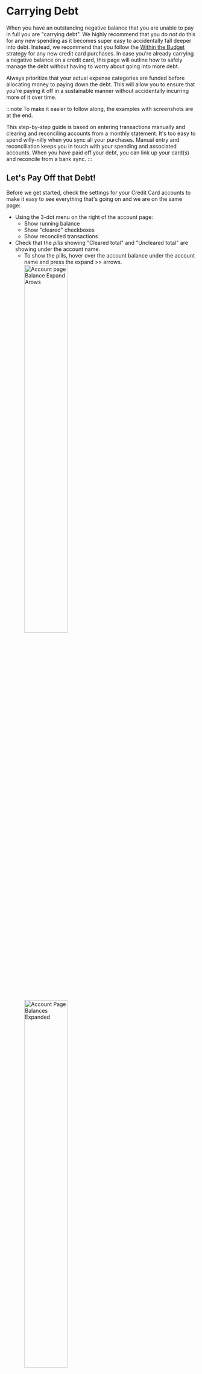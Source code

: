 # Carrying Debt

When you have an outstanding negative balance that you are unable to pay in full you are "carrying debt". We highly recommend that you do _not_ do this for any new spending as it becomes super easy to accidentally fall deeper into debt. Instead, we recommend that you follow the [Within the Budget](./index.md) strategy for any new credit card purchases. In case you're already carrying a negative balance on a credit card, this page will outline how to safely manage the debt without having to worry about going into more debt.

Always prioritize that your actual expense categories are funded before allocating money to paying down the debt. This will allow you to ensure that you're paying it off in a sustainable manner without accidentally incurring more of it over time.

:::note
To make it easier to follow along, the examples with screenshots are at the end.

This step-by-step guide is based on entering transactions manually and clearing and reconciling accounts from a monthly statement. It's too easy to spend willy-nilly when you sync all your purchases. Manual entry and reconciliation keeps you in touch with your spending and associated accounts. When you have paid off your debt, you can link up your card(s) and reconcile from a bank sync.
:::

## Let's Pay Off that Debt!

Before we get started, check the settings for your Credit Card accounts to make it easy to see everything that's going on and we are on the same page:
- Using the 3-dot menu on the right of the account page:
  - Show running balance
  - Show "cleared" checkboxes
  - Show reconciled transactions
- Check that the _pills_ showing "Cleared total" and "Uncleared total" are showing under the account name.
  - To show the pills, hover over the account balance under the account name and press the expand >> arrows.
    <img width="50%" height="50%" alt="Account page Balance Expand Arows" src="https://github.com/user-attachments/assets/2c20459e-64e6-443f-9fb3-aa83729e8229" />
    <img width="50%" height="50%" alt="Account Page Balances Expanded" src="https://github.com/user-attachments/assets/80c224db-b772-40a6-95ef-8f32375a6104" />

<br>

- When we use the "Uncleared total" we will use the absolute value, the positive value without the (-) sign. So, if Actual shows "Uncleared total: -2553.86", then we will use 2553.86.
- For our purposes here, we will be paying off the credit card from a checking account.
- While you are paying off your credit card(s), it is best to use a debit card or cash. If that is not possible, and you have a card with no debt, use that one to make new purchases so you can pay it in full every month using [Within the Budget](./index.md) and work to pay off another. In any case, use _**only one credit card**_ for new purchases and pay off the one with the highest interest first.
- We recommend doing this On Budget. If you will not use the card again after it's completely paid off and you have received a statement with a $0 balance, you can [close](/docs/accounts/index.md#closing-or-deleting-an-account) the account.
 
### Setting Up Actual Budget for Credit Card Debt

- Create a **Credit Card Debt** Category Group 
- Create a separate **Bank Card Debt** category in the group for each card carrying debt. Set them all to _Rollover Overspending_.
  - To set _Rollover Overspending_, click on the category's Balance and choose it. A little arrow will now show next to the Balance. When you are rolling over overspending, the negative Budget Balance won't be reflected in your "To Budget" amount. Negative credit card account balances are already subtracted from your "Available funds", we don't want to subtract them twice!
- For each credit card account, input a starting balance equal to the **total** amount owed. Include all transactions to date, as if you wanted to close the account. This starting balance goes in the "Payment" column. Change the category on this starting balance to **Bank Card Debt**. 
- Remember, categorize _any_ purchase that will not be paid for at the next statement as **Bank Card Debt** as it will add to the outstanding debt.

:::note
If you have been paying the statement balance in full every month, but need to incur debt for an emergency purchase enter the transaction normally, but categorize it as **Bank Card Debt**. Use the note field for a note or tag as to why. You can even use a split transaction if you only need to incur debt on part of the purchase!
:::

### Monthly Workflow

#### All Cards with Debt
- You must make Minimum Payments.  
- At the beginning of the month, assign the expected Minimum Payment amount to the **Budgeted** column for each **Bank Card Debt** category. These payments are part of your necessary expenses each month. An easy way to calculate the Minimum Payment is to use the one from the last statement.
- Each month when you do your budgeting, _after_ you've accounted for all necessary expense categories, including the minimum payments on each credit card in the **Credit Card Debt** Group, you can add extra to the credit card you want to pay off. Choose to pay off the card with the highest interest rate first. In the **Budgeted** column, **Add** the extra amount to the Minimum Payment you assigned earlier. For example, if your expected Minimum Payment is $113.23 and you want to pay an extra $100, change your **Budgeted** column to 213.23 for that card debt.
  
#### Cards with Original Debt and No New Purchases {#debt-no-new}
- If you are _not_ paying off the debt on this card:
  - When your statement arrives, create the Interest & Fees transaction in the Credit Card account and categorize it to **Bank Card Debt**.
  - [Reconcile](/docs/accounts/reconciliation.md) your account.
  - Make sure the amount in the **Budgeted** column for **Bank Card Debt** is at least the statement Minimum Payment. If you need to add to it to reach the Minimum Payment, _cover_ any overspending by transferring from another category with a positive balance.
  - Transfer the amount in the **Budgeted** column from your Checking account and send it to Bank Credit Card to pay your bill.
- If you _are_ paying off the debt:
  - When your statement arrives, create the Interest & Fees transaction in the Credit Card account and categorize it to **Bank Card Debt**.
  - [Reconcile](/docs/accounts/reconciliation.md) your account.
  - Make sure the amount in the **Budgeted** category is higher than the statement Minimum Payment. One day your Minimum Payment will pay off the card completely! Happy Day!
  - Transfer the amount in the **Budgeted** column from your Checking account and send it to Bank Credit Card to pay your bill.

#### Cards with New Purchases and Original Debt - Following the [Within the Budget](./index.md) Strategy {#debt-with-new}
- During the month, enter your New Purchases and Return Credits as they occur. Categorize them to a Budget category that has a positive Balance, "Groceries", "Clothes", "Transit", etc.
- When your statement arrives, find the following information:
  - New Balance, Minimum Payment, Interest & Fees, Returns/Credits and New Purchases. We will use this information to reconcile and calculate your payment.
  - In the Credit Card account, create a transaction for Interest & Fees and categorize it to **Bank Card Debt**.
  - [Reconcile](/docs/accounts/reconciliation.md) the account. Clear each and every transaction with your statement, including the Interest & Fees and Return Credits. Fix any problems before you move on. We do not advocate using a Reconciliation Transaction to fix any problems, especially when you are carrying debt. Before you "complete" the reconciliation, you can add up your cleared purchases and make sure the sum matches the "New Purchases" amount from your statement. The first month will be the most difficult - it will get easier! 
- Looking at your statement, the very least amount you need to pay to not increase your debt is the Interest & Fees and your New Purchases minus the Return Credits. Remember, you accounted for and funded the interest at the beginning of the month when you budgeted for the expected Minimum Payment and you were setting aside funds to pay for New Purchases each time you categorized them! You can pay for them all without worry.
  - If you are _not_ paying off any original debt on this card, make sure the **Budgeted** column is at least the Minimum Payment. The Minimum Payment you budgeted for at the beginning of the month should have this covered. If the Minimum Payment is more than you expected due to Interest or Fees, add an amount to the **Budgeted** column to equal the statement Minimum Payment.  _Cover_ any additions to the **Budgeted** amount by transferring from another category with a positive balance.
  - If you _are_ paying off the debt on this card, make sure the current **Budgeted** column is more than the Minimum Payment. It should be at least the sum of the Interest & Fees plus the extra amount you want to pay off, but it will probably be a bit more and that's OK!
- Now let's calculate your payment. Your payment is the sum of the New Purchases from your statement (minus any return credits) plus the "Uncleared total" from Actual plus the amount in the **Budgeted** column of **Bank Card Debt**.

  :::warning
If the calculated payment is less than the statement Minimum Payment, you _**must**_ make the statement Minimum Payment! In this rare case, add an amount to the **Budgeted** column so your resulting payment adds up to at least the statement Minimum Payment.  _Cover_ any additions to the **Budgeted** amount by transferring from another category with a positive balance.
:::

- Transfer the calculated amount from your Checking account and send that amount to Bank Credit Card to pay your bill.

One day you won't need to add any extra to pay the credit card bill in full! Happy Day! Keep on paying at least your statement balance every month and soon you will gain back your Grace Period and stop accruing interest on new purchases! Woot! Follow the [Within the Budget](./index.md) strategy and you will never carry debt or pay credit card interest again.

### Examples:

At he beginning of July we budget for the expected Minimum Payments as part of our necessary expenses. After all of our expenses are accounted for, we have $202.29 leftover and we decide to add $200 extra to our Citibank Credit Card. We add $200 to our $90 expected Minimum Payment. The $2.29 we Hold for next Month.

<img width="50%" height="50%" alt="Budget after necessary expenses" src="https://github.com/user-attachments/assets/872a956c-d012-41c9-8b78-ead8986850b4" />
<img width="50%" height="50%" alt="Screenshot 2025-08-12 162708" src="https://github.com/user-attachments/assets/d7d3e5bd-9aae-43b2-903f-9467ec44e6e3" />

<br><br>

During July we spend using the [Within the Budget](./index.md) strategy. We use the DEMO Credit Card for some of our purchases. We are not spending using the Citibank Card.

The Citibank Statement arrives. We need the following information from the summary:

**Citibank Account Summary**

- Previous Balance: $2,590.00
- Payments Received: $90.00
- New Purchases: $0.00
- Cash Advances: $0.00
- Fees Charged: $0.00
- Interest Charged: $64.00
- New Balance: $2564.00
- Minimum Payment Due: $90.00

Following [Cards with Debt and No New Purchases](#debt-no-new) we enter a transaction into the Citibank account for the Interest & Fees and categorize it to **Citi Card Debt**. We reconcile the account, agreeing with Citibank that our New Balance is $2564.00.

<img width="50%" height="50%" alt="Citibank Cleared Transactions" src="https://github.com/user-attachments/assets/69d927d1-c5f1-4e9b-97bb-37d5099f464e" />

<br><br>

Our **Budgeted** amount of 290.00 is larger than the Minimum Payment of $90.00, so we send Citibank $290.00 and transfer that amount from the deposit account we used to pay the bill.

You may notice that the Citibank Balance matches the **Citi Card Debt** Balance. The Interest & Fees we added to the debt were canceled by our **Budgeted** amount that included them.

<img width="50%" height="50%" alt="Citibank July" src="https://github.com/user-attachments/assets/e2397bb5-f57a-476d-a869-7b48b8d6ac2e" />
<img width="50%" height="50%" alt="Budget July" src="https://github.com/user-attachments/assets/46bcdfb3-be04-4b9c-a3fb-5ebc21adaee8" />

<br><br>

On the 1st of August we set our budget and start with our Minimum Payments of $90 for the Citibank card and $50 for the DEMO card. After we funded all of our necessary expenses we added an extra $200 payment for the DEMO card this month.

<img width="50%" height="50%" alt="Screenshot 2025-08-13 182659" src="https://github.com/user-attachments/assets/c0808371-8999-410a-9921-a182f53d5c5f" />
<img width="50%" height="50%" alt="Screenshot 2025-08-13 182520" src="https://github.com/user-attachments/assets/933aac6c-777f-4039-9420-c6bf1a4e9574" />

<br><br>

In August we receive our DEMO Card statement and we need the following from the account summary:

 **DEMO Account Summary**

- Previous Balance: $1,235.50
- Payments Received: $50.00
- New Purchases: $846.11
- Cash Advances: $0.00
- Fees Charged: $0.00
- Interest Charged: $32.75
- New Balance: $2,064.36
- Minimum Payment Due: $50.00

We'll follow [Cards with New Purchases and Original Debt](#debt-with-new) above to calculate our payment.

First, we'll enter the Interest & Fees transaction of $32.75, categorize it to **DEMO Card Debt** and start to reconcile our account. When our cleared transactions match the statement New Balance, our DEMO account looks like this:

<img width="50%" height="50%" alt="Screenshot 2025-08-13 135218" src="https://github.com/user-attachments/assets/40d39b28-4baa-453b-adc7-1152c87c137f" />

<br><br>

Our cleared new purchases add up to $846.11 and match our statement, so we're good to go! Before we complete the Reconciliation, let's calculate our payment for this month.
- We have added some extra to pay down our debt this month, so our **Budgeted** column of 250.00 on **DEMO Card Debt** is definitely greater than the Interest & Fees of 32.75.
- So, the numbers we need are:
  - New Purchases (statement): $846.11
  - Return credits (statement): $0.00
  - Uncleared total (Actual): $126.60 (Remember to use the absolute, positive, value)
  - Budgeted column (Actual): $250.00
- Our payment calculation is:
  <br>  New Purchases - Return credits + Uncleared total + Budgeted column, or
  <br>  846.11 - 0.00 + 126.60 + 250.00 = 1222.71
- We send DEMO Bank $1,222.71 and transfer that amount from the Checking account we used to pay the bill. Our DEMO Account now looks like this:

<img width="50%" height="50%" alt="Screenshot 2025-08-13 181243" src="https://github.com/user-attachments/assets/97e07e08-c55b-43a8-8ea2-7bd19b29ddea" />

<br><br>

We complete the Reconciliation and we are done with this account! 

For our Citibank card this month we'll pay the **Budgeted** expected Minimum Payment of $90.00.

<img width="50%" height="50%" alt="Screenshot 2025-08-13 141634" src="https://github.com/user-attachments/assets/173e450a-9559-4c20-b6ba-f5b206584811" />

<br><br>

We have reduced our original debt to DEMO Bank to $968.25 and Citibank to $2,247.00. You can notice that for this snapshot in time, our credit card balances match our outstanding debt in the Budget.

<img width="50%" height="50%" alt="Screenshot 2025-08-13 181944" src="https://github.com/user-attachments/assets/87c85925-6228-46d6-8a27-70f76efc7fff" />

<br><br>

We'll continue to spend Within the Budget, choosing a category with a positive Balance for each expenditure.

